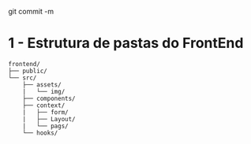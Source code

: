 git commit -m
# 1 - Estrutura de pastas do FrontEnd

```
frontend/
├── public/
└── src/
    ├── assets/
    |   └── img/
    ├── components/
    ├── context/
    |   ├── form/
    |   ├── Layout/
    |   └── pags/
    └── hooks/
```